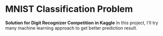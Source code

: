 # MNIST Classification Problem

**Solution for Digit Recognizer Competition in Kaggle**
In this project, I'll try many machine learning approach to get better prediction result.
